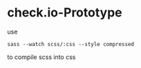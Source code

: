 # check.io-Prototype



use

``` sass --watch scss/:css --style compressed ```

to compile scss into css
